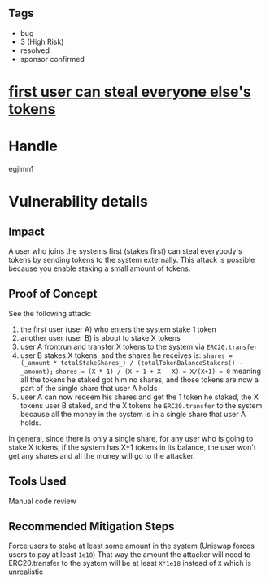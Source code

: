 ## Tags

- bug
- 3 (High Risk)
- resolved
- sponsor confirmed

# [first user can steal everyone else's tokens](https://github.com/code-423n4/2022-01-sherlock-findings/issues/39) 

# Handle

egjlmn1


# Vulnerability details

## Impact
A user who joins the systems first (stakes first) can steal everybody's tokens by sending tokens to the system externally.
This attack is possible because you enable staking a small amount of tokens.

## Proof of Concept
See the following attack:
1. the first user (user A) who enters the system stake 1 token
2. another user (user B) is about to stake X tokens
3. user A frontrun and transfer X tokens to the system via `ERC20.transfer`
4. user B stakes X tokens, and the shares he receives is:
`shares = (_amount * totalStakeShares_) / (totalTokenBalanceStakers() - _amount);`
`shares = (X * 1) / (X + 1 + X - X) = X/(X+1) = 0` meaning all the tokens he staked got him no shares, and those tokens are now a part of the single share that user A holds
5. user A can now redeem his shares and get the 1 token he staked, the X tokens user B staked, and the X tokens he `ERC20.transfer` to the system because all the money in the system is in a single share that user A holds.

In general, since there is only a single share, for any user who is going to stake X tokens, if the system has X+1 tokens in its balance, the user won't get any shares and all the money will go to the attacker.

## Tools Used
Manual code review

## Recommended Mitigation Steps
Force users to stake at least some amount in the system (Uniswap forces users to pay at least `1e18`)
That way the amount the attacker will need to ERC20.transfer to the system will be at least `X*1e18` instead of `X` which is unrealistic

